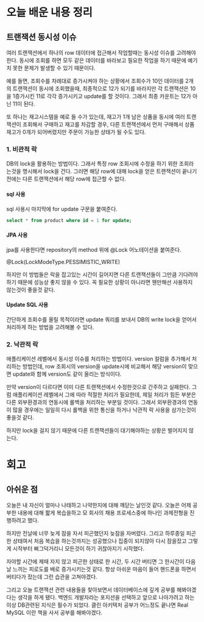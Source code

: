 # 오늘 배운 내용 정리

## 트랜잭션 동시성 이슈

여러 트랜잭션에서 하나의 row 데이터에 접근해서 작업할때는 동시성 이슈를 고려해야 한다. 동시에 조회를 하면 모두 같은 데이터를 바라보고 필요한 작업을 하기 때문에 예기치 못한 문제가 발생할 수 있기 때문이다.

예를 들면, 조회수를 차례대로 증가시켜야 하는 상황에서 조회수가 10인 데이터를 2개의 트랜잭션이 동시에 조회했을때, 최종적으로 12가 되기를 바라지만 각 트랜잭션은 10을 1증가시킨 11로 각각 증가시키고 update를 할 것이다. 그래서 최종 카운트는 12가 아닌 11이 된다.

또 하나는 재고시스템을 예로 들 수가 있는데, 재고가 1개 남은 상품을 동시에 여러 트랜잭션이 조회해서 구매하고 재고를 차감할 경우, 다른 트랜잭션에서 먼저 구매해서 상품 재고가 0개가 되어버렸지만 주문이 가능한 상태가 될 수도 있다.

### 1. 비관적 락

DB의 lock을 활용하는 방법이다. 그래서 특정 row 조회시에 수정을 하기 위한 조회라는것을 명시해서 lock을 건다. 그러면 해당 row에 대해 lock을 얻은 트랜잭션이 끝나기 전에는 다른 트랜잭션에서 해당 row에 접근할 수 없다.

#### **sql 사용**

sql 사용시 마지막에 for update 구문을 붙여준다.

```sql
select * from product where id = 1 for update;
```

#### **JPA 사용**

jpa를 사용한다면 repository의 method 위에 @Lock 어노테이션을 붙여준다.

@Lock(LockModeType.PESSIMISTIC_WRITE)

하지만 이 방법들은 락을 잡고있는 시간이 길어지면 다른 트랜잭션들이 그만큼 기다려야하기 때문에 성능상 좋지 않을 수 있다. 꼭 필요한 상황이 아니라면 웬만해선 사용하지 않는것이 좋을것 같다.

#### **Update SQL 사용**

간단하게 조회수를 올릴 목적이라면 update 쿼리를 보내서 DB의 write lock을 얻어서 처리하게 하는 방법을 고려해볼 수 있다.

### 2. 낙관적 락

애플리케이션 레벨에서 동시성 이슈를 처리하는 방법이다. version 컬럼을 추가해서 처리하는 방법인데, row 조회시의 version을 update시에 비교해서 해당 version이 맞으면 update와 함께 version도 같이 올리는 방식이다.

만약 version이 다르다면 이미 다른 트랜잭션에서 수정한것으로 간주하고 실패한다. 그럼 애플리케이션 레벨에서 그에 따라 적절한 처리가 필요한데, 제일 처리가 힘든 부분은 다른 외부환경과의 연동시에 롤백을 처리하는 부분일 것이다. 그래서 외부환경과의 연동이 많을 경우에는 일일히 다시 롤백을 위한 통신을 하거나 낙관적 락 사용을 삼가는것이 좋을것 같다.

하지만 lock을 걸지 않기 때문에 다른 트랜잭션들이 대기해야하는 상황은 벌어지지 않는다.

# 회고

## 아쉬운 점

오늘은 내 자신이 얼마나 나태하고 나약한지에 대해 깨닫는 날인것 같다. 오늘은 어제 공부한 내용에 대해 짧게 복습을하고 모 회사의 채용 프로세스중에 하나인 과제전형을 진행하려고 했다.

하지만 전날에 너무 늦게 잠을 자서 피곤했던지 늦잠을 자버렸다. 그리고 하루종일 피곤한 상태여서 처음 복습을 하는것까지는 성공했으나 집중이 되지않아 다시 잠을잤고 그렇게 시작부터 삐그덕거리니 모든것이 하기 귀찮아지기 시작했다. 

자야할 시간에 제때 자지 않고 피곤한 상태로 한 시간, 두 시간 버티면 그 한시간이 다음날 느끼는 피로도를 배로 증가시키는것 같다. 항상 아쉬운 마음이 들어 핸드폰을 하면서 버티다가 잤는데 그런 습관을 고쳐야겠다.

그리고 오늘 트랜잭션 관련 내용들을 찾아보면서 데이터베이스에 깊게 공부를 해봐야겠다는 생각을 하게 됐다. 백엔드 개발자라는 포지션을 선택하고 앞으로 나아가려고 하는 이상 DB관련된 지식은 필수가 되었다. 클린 아키텍처 공부가 어느정도 끝나면 Real MySQL 이란 책을 사서 공부를 해봐야겠다.